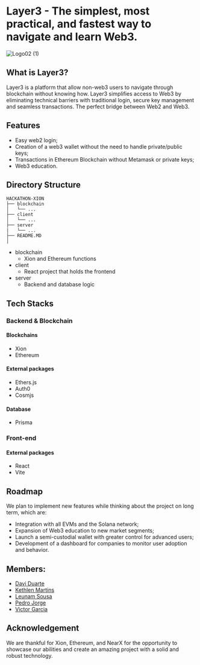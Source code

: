 # Layer3 - The simplest, most practical, and fastest way to navigate and learn Web3. 
![Logo02 (1)](https://github.com/user-attachments/assets/e59233c2-f595-4d01-9f21-36ee80a1b701)

## What is Layer3?

Layer3 is a platform that allow non-web3 users to navigate through blockchain without knowing how. Layer3 simplifies access to Web3 by eliminating technical barriers with traditional login, secure key management and seamless transactions. The perfect bridge between Web2 and Web3.

## Features

- Easy web2 login;
- Creation of a web3 wallet without the need to handle private/public keys;
- Transactions in Ethereum Blockchain without Metamask or private keys;
- Web3 education.

## Directory Structure

```
HACKATHON-XION
├── blockchain
│   └── ...
├── client
│   └── ...
├── server
|   └── ...
├── README.MD
│   
```

- blockchain
    - Xion and Ethereum functions
- client
    - React project that holds the frontend
- server
    - Backend and database logic

## Tech Stacks

### Backend & Blockchain

#### Blockchains
- Xion
- Ethereum

#### External packages
- Ethers.js
- Auth0
- Cosmjs

#### Database
- Prisma

### Front-end

#### External packages
- React
- Vite

## Roadmap
We plan to implement new features while thinking about the project on long term, which are:
- Integration with all EVMs and the Solana network;
- Expansion of Web3 education to new market segments;
- Launch a semi-custodial wallet with greater control for advanced users;
- Development of a dashboard for companies to monitor user adoption and behavior.

## Members: 
- <a href="https://www.linkedin.com/in/daviduarte/">Davi Duarte</a>
- <a href="https://www.linkedin.com/in/kethlenmartins/">Kethlen Martins</a>
- <a href="https://www.linkedin.com/in/leunam/">Leunam Sousa</a> 
- <a href="https://www.linkedin.com/in/pedro-jorge-alves/">Pedro Jorge</a> 
- <a href="https://www.linkedin.com/in/victor-garcia-dos-santos/">Victor Garcia</a> 

## Acknowledgement
We are thankful for Xion, Ethereum, and NearX for the opportunity to showcase our abilities and create an amazing project with a solid and robust technology.

